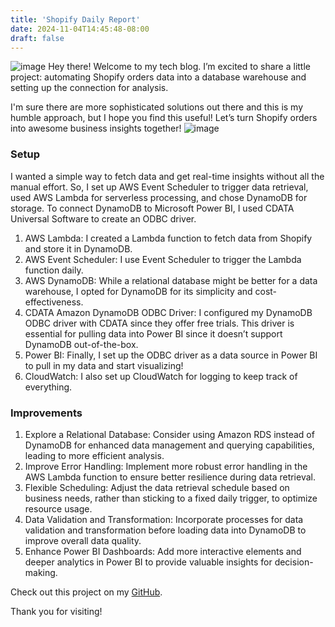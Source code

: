 ```yaml
---
title: 'Shopify Daily Report'
date: 2024-11-04T14:45:48-08:00
draft: false
---
```


![image](/images/shopify-api-daily-report/cover.png)
Hey there! Welcome to my tech blog. I’m excited to share a little project: automating Shopify orders data into a database warehouse and setting up the connection for analysis.

I'm sure there are more sophisticated solutions out there and this is my humble approach, but I hope you find this useful! Let’s turn Shopify orders into awesome business insights together!
![image](/images/shopify-api-daily-report/bi4.png)

### Setup
I wanted a simple way to fetch data and get real-time insights without all the manual effort. So, I set up AWS Event Scheduler to trigger data retrieval, used AWS Lambda for serverless processing, and chose DynamoDB for storage. To connect DynamoDB to Microsoft Power BI, I used CDATA Universal Software to create an ODBC driver.

1. AWS Lambda: I created a Lambda function to fetch data from Shopify and store it in DynamoDB.
2. AWS Event Scheduler: I use Event Scheduler to trigger the Lambda function daily.
3. AWS DynamoDB: While a relational database might be better for a data warehouse, I opted for DynamoDB for its simplicity and cost-effectiveness.
4. CDATA Amazon DynamoDB ODBC Driver: I configured my DynamoDB ODBC driver with CDATA since they offer free trials. This driver is essential for pulling data into Power BI since it doesn’t support DynamoDB out-of-the-box.
5. Power BI: Finally, I set up the ODBC driver as a data source in Power BI to pull in my data and start visualizing!
6. CloudWatch: I also set up CloudWatch for logging to keep track of everything.

### Improvements
1. Explore a Relational Database: Consider using Amazon RDS instead of DynamoDB for enhanced data management and querying capabilities, leading to more efficient analysis.
2. Improve Error Handling: Implement more robust error handling in the AWS Lambda function to ensure better resilience during data retrieval.
3. Flexible Scheduling: Adjust the data retrieval schedule based on business needs, rather than sticking to a fixed daily trigger, to optimize resource usage.
4. Data Validation and Transformation: Incorporate processes for data validation and transformation before loading data into DynamoDB to improve overall data quality.
5. Enhance Power BI Dashboards: Add more interactive elements and deeper analytics in Power BI to provide valuable insights for decision-making.

Check out this project on my [GitHub](https://github.com/nhatvo1502/twilio-microservice).

Thank you for visiting!